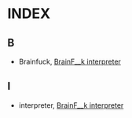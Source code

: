 # INDEX

## B
* Brainfuck, [BrainF__k interpreter](./Functional%20Programming/Interpreter%20and%20Compilers/BrainF__k%20interpreter)

## I
* interpreter, [BrainF__k interpreter](./Functional%20Programming/Interpreter%20and%20Compilers/BrainF__k%20interpreter)
